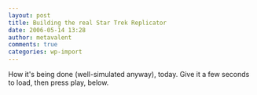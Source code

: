 ```yaml
---
layout: post
title: Building the real Star Trek Replicator
date: 2006-05-14 13:28
author: metavalent
comments: true
categories: wp-import
---
```

How it's being done (well-simulated anyway), today. Give it a few seconds to load, then press play, below.

 
